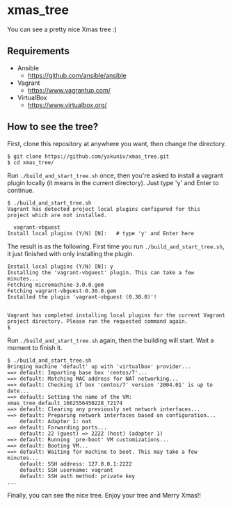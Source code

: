 # xmas_tree

You can see a pretty nice Xmas tree :)

## Requirements

- Ansible
  - https://github.com/ansible/ansible
- Vagrant
  - https://www.vagrantup.com/
- VirtualBox
  - https://www.virtualbox.org/

## How to see the tree?

First, clone this repository at anywhere you want, then change the directory.

```console
$ git clone https://github.com/yskuniv/xmas_tree.git
$ cd xmas_tree/
```

Run `./build_and_start_tree.sh` once, then you're asked to install a vagrant plugin locally (it means in the current directory). Just type 'y' and Enter to continue.

```console
$ ./build_and_start_tree.sh
Vagrant has detected project local plugins configured for this
project which are not installed.

  vagrant-vbguest
Install local plugins (Y/N) [N]:   # type 'y' and Enter here
```

The result is as the following. First time you run `./build_and_start_tree.sh`, it just finished with only installing the plugin.

```console
Install local plugins (Y/N) [N]: y
Installing the 'vagrant-vbguest' plugin. This can take a few minutes...
Fetching micromachine-3.0.0.gem
Fetching vagrant-vbguest-0.30.0.gem
Installed the plugin 'vagrant-vbguest (0.30.0)'!


Vagrant has completed installing local plugins for the current Vagrant
project directory. Please run the requested command again.
$
```

Run `./build_and_start_tree.sh` again, then the building will start. Wait a moment to finish it.

```console
$ ./build_and_start_tree.sh
Bringing machine 'default' up with 'virtualbox' provider...
==> default: Importing base box 'centos/7'...
==> default: Matching MAC address for NAT networking...
==> default: Checking if box 'centos/7' version '2004.01' is up to date...
==> default: Setting the name of the VM: xmas_tree_default_1662556450228_72174
==> default: Clearing any previously set network interfaces...
==> default: Preparing network interfaces based on configuration...
    default: Adapter 1: nat
==> default: Forwarding ports...
    default: 22 (guest) => 2222 (host) (adapter 1)
==> default: Running 'pre-boot' VM customizations...
==> default: Booting VM...
==> default: Waiting for machine to boot. This may take a few minutes...
    default: SSH address: 127.0.0.1:2222
    default: SSH username: vagrant
    default: SSH auth method: private key
...
```

Finally, you can see the nice tree. Enjoy your tree and Merry Xmas!!
